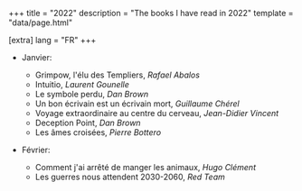 +++
title = "2022"
description = "The books I have read in 2022"
template = "data/page.html"

[extra]
lang = "FR"
+++

* Janvier:
    * Grimpow, l'élu des Templiers, *Rafael Abalos*
    * Intuitio, *Laurent Gounelle*
    * Le symbole perdu, *Dan Brown*
    * Un bon écrivain est un écrivain mort, *Guillaume Chérel*
    * Voyage extraordinaire au centre du cerveau, *Jean-Didier Vincent*
    * Deception Point, *Dan Brown*
    * Les âmes croisées, *Pierre Bottero*

* Février:
    * Comment j'ai arrêté de manger les animaux, *Hugo Clément*
    * Les guerres nous attendent 2030-2060, *Red Team*
